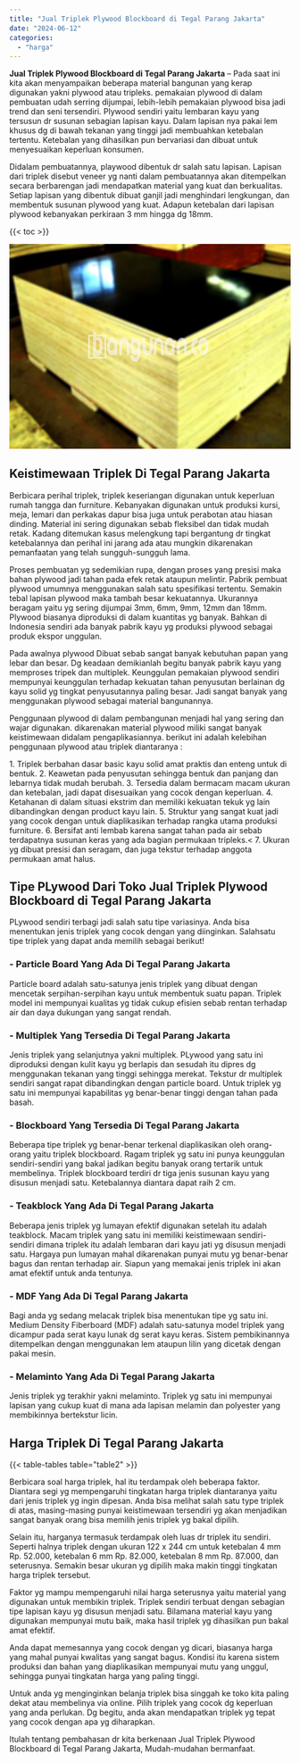 ```yaml
---
title: "Jual Triplek Plywood Blockboard di Tegal Parang Jakarta"
date: "2024-06-12"
categories: 
  - "harga"
---
```


**Jual Triplek Plywood Blockboard di Tegal Parang Jakarta** – Pada saat ini kita akan menyampaikan beberapa material bangunan yang kerap digunakan yakni plywood atau tripleks. pemakaian plywood di dalam pembuatan udah serring dijumpai, lebih-lebih pemakaian plywood bisa jadi trend dan seni tersendiri. Plywood sendiri yaitu lembaran kayu yang tersusun dr susunan sebagian lapisan kayu. Dalam lapisan nya pakai lem khusus dg di bawah tekanan yang tinggi jadi membuahkan ketebalan tertentu. Ketebalan yang dihasilkan pun bervariasi dan dibuat untuk menyesuaikan keperluan konsumen.

Didalam pembuatannya, playwood dibentuk dr salah satu lapisan. Lapisan dari triplek disebut veneer yg nanti dalam pembuatannya akan ditempelkan secara berbarengan jadi mendapatkan material yang kuat dan berkualitas. Setiap lapisan yang dibentuk dibuat ganjil jadi menghindari lengkungan, dan membentuk susunan plywood yang kuat. Adapun ketebalan dari lapisan plywood kebanyakan perkiraan 3 mm hingga dg 18mm.

{{< toc >}}

![Jual Triplek Plywood Blockboard di Tegal Parang Jakarta](/images/jual-triplek-murah-14.png)

## Keistimewaan Triplek Di Tegal Parang Jakarta

Berbicara perihal triplek, triplek keseriangan digunakan untuk keperluan rumah tangga dan furniture. Kebanyakan digunakan untuk produksi kursi, meja, lemari dan perkakas dapur bisa juga untuk perabotan atau hiasan dinding. Material ini sering digunakan sebab fleksibel dan tidak mudah retak. Kadang ditemukan kasus melengkung tapi bergantung dr tingkat ketebalannya dan perihal ini jarang ada atau mungkin dikarenakan pemanfaatan yang telah sungguh-sungguh lama.

Proses pembuatan yg sedemikian rupa, dengan proses yang presisi maka bahan plywood jadi tahan pada efek retak ataupun melintir. Pabrik pembuat plywood umumnya menggunakan salah satu spesifikasi tertentu. Semakin tebal lapisan plywood maka tambah besar kekuatannya. Ukurannya beragam yaitu yg sering dijumpai 3mm, 6mm, 9mm, 12mm dan 18mm. Plywood biasanya diproduksi di dalam kuantitas yg banyak. Bahkan di Indonesia sendiri ada banyak pabrik kayu yg produksi plywood sebagai produk ekspor unggulan.

Pada awalnya plywood Dibuat sebab sangat banyak kebutuhan papan yang lebar dan besar. Dg keadaan demikianlah begitu banyak pabrik kayu yang memproses tripek dan multiplek. Keunggulan pemakaian plywood sendiri mempunyai keunggulan terhadap kekuatan tahan penyusutan berlainan dg kayu solid yg tingkat penyusutannya paling besar. Jadi sangat banyak yang menggunakan plywood sebagai material bangunannya.

Penggunaan plywood di dalam pembangunan menjadi hal yang sering dan wajar digunakan. dikarenakan material plywood miliki sangat banyak keistimewaan didalam pengaplikasiannya. berikut ini adalah kelebihan penggunaan plywood atau triplek diantaranya :

1\. Triplek berbahan dasar basic kayu solid amat praktis dan enteng untuk di bentuk. 2. Keawetan pada penyusutan sehingga bentuk dan panjang dan lebarnya tidak mudah berubah. 3. Tersedia dalam bermacam macam ukuran dan ketebalan, jadi dapat disesuaikan yang cocok dengan keperluan. 4. Ketahanan di dalam situasi ekstrim dan memiliki kekuatan tekuk yg lain dibandingkan dengan product kayu lain. 5. Struktur yang sangat kuat jadi yang cocok dengan untuk diaplikasikan terhadap rangka utama produksi furniture. 6. Bersifat anti lembab karena sangat tahan pada air sebab terdapatnya susunan keras yang ada bagian permukaan tripleks.< 7. Ukuran yg dibuat presisi dan seragam, dan juga tekstur terhadap anggota permukaan amat halus.

## Tipe PLywood Dari Toko Jual Triplek Plywood Blockboard di Tegal Parang Jakarta

PLywood sendiri terbagi jadi salah satu tipe variasinya. Anda bisa menentukan jenis triplek yang cocok dengan yang diinginkan. Salahsatu tipe triplek yang dapat anda memilih sebagai berikut!

### \- Particle Board Yang Ada Di Tegal Parang Jakarta

Particle board adalah satu-satunya jenis triplek yang dibuat dengan mencetak serpihan-serpihan kayu untuk membentuk suatu papan. Triplek model ini mempunyai kualitas yg tidak cukup efisien sebab rentan terhadap air dan daya dukungan yang sangat rendah.

### \- Multiplek Yang Tersedia Di Tegal Parang Jakarta

Jenis triplek yang selanjutnya yakni multiplek. PLywood yang satu ini diproduksi dengan kulit kayu yg berlapis dan sesudah itu dipres dg menggunakan tekanan yang tinggi sehingga merekat. Tekstur dr multiplek sendiri sangat rapat dibandingkan dengan particle board. Untuk triplek yg satu ini mempunyai kapabilitas yg benar-benar tinggi dengan tahan pada basah.

### \- Blockboard Yang Tersedia Di Tegal Parang Jakarta

Beberapa tipe triplek yg benar-benar terkenal diaplikasikan oleh orang-orang yaitu triplek blockboard. Ragam triplek yg satu ini punya keunggulan sendiri-sendiri yang bakal jadikan begitu banyak orang tertarik untuk membelinya. Triplek blockboard terdiri dr tiga jenis susunan kayu yang disusun menjadi satu. Ketebalannya diantara dapat raih 2 cm.

### \- Teakblock Yang Ada Di Tegal Parang Jakarta

Beberapa jenis triplek yg lumayan efektif digunakan setelah itu adalah teakblock. Macam triplek yang satu ini memiliki keistimewaan sendiri-sendiri dimana triplek itu adalah lembaran dari kayu jati yg disusun menjadi satu. Hargaya pun lumayan mahal dikarenakan punyai mutu yg benar-benar bagus dan rentan terhadap air. Siapun yang memakai jenis triplek ini akan amat efektif untuk anda tentunya.

### \- MDF Yang Ada Di Tegal Parang Jakarta

Bagi anda yg sedang melacak triplek bisa menentukan tipe yg satu ini. Medium Density Fiberboard (MDF) adalah satu-satunya model triplek yang dicampur pada serat kayu lunak dg serat kayu keras. Sistem pembikinannya ditempelkan dengan menggunakan lem ataupun lilin yang dicetak dengan pakai mesin.

### \- Melaminto Yang Ada Di Tegal Parang Jakarta

Jenis triplek yg terakhir yakni melaminto. Triplek yg satu ini mempunyai lapisan yang cukup kuat di mana ada lapisan melamin dan polyester yang membikinnya bertekstur licin.

## Harga Triplek Di Tegal Parang Jakarta

{{< table-tables table="table2" >}}

Berbicara soal harga triplek, hal itu terdampak oleh beberapa faktor. Diantara segi yg mempengaruhi tingkatan harga triplek diantaranya yaitu dari jenis triplek yg ingin dipesan. Anda bisa melihat salah satu type triplek di atas, masing-masing punyai keistimewaan tersendiri yg akan menjadikan sangat banyak orang bisa memilih jenis triplek yg bakal dipilih.

Selain itu, harganya termasuk terdampak oleh luas dr triplek itu sendiri. Seperti halnya triplek dengan ukuran 122 x 244 cm untuk ketebalan 4 mm Rp. 52.000, ketebalan 6 mm Rp. 82.000, ketebalan 8 mm Rp. 87.000, dan seterusnya. Semakin besar ukuran yg dipilih maka makin tinggi tingkatan harga triplek tersebut.

Faktor yg mampu mempengaruhi nilai harga seterusnya yaitu material yang digunakan untuk membikin triplek. Triplek sendiri terbuat dengan sebagian tipe lapisan kayu yg disusun menjadi satu. Bilamana material kayu yang digunakan mempunyai mutu baik, maka hasil triplek yg dihasilkan pun bakal amat efektif.

Anda dapat memesannya yang cocok dengan yg dicari, biasanya harga yang mahal punyai kwalitas yang sangat bagus. Kondisi itu karena sistem produksi dan bahan yang diaplikasikan mempunyai mutu yang unggul, sehingga punyai tingkatan harga yang paling tinggi.

Untuk anda yg menginginkan belanja triplek bisa singgah ke toko kita paling dekat atau membelinya via online. Pilih triplek yang cocok dg keperluan yang anda perlukan. Dg begitu, anda akan mendapatkan triplek yg tepat yang cocok dengan apa yg diharapkan.

Itulah tentang pembahasan dr kita berkenaan Jual Triplek Plywood Blockboard di Tegal Parang Jakarta, Mudah-mudahan bermanfaat.
